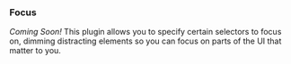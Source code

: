 ### Focus ###

<!-- Focus provides a glimpse at the power of thimble. This plugin allows you can specify a selector to focus on. Say for example we have a chat window we want to focus on. We could write:
  
    thim.use(thimble.focus('#chat'));

This will add transparency to all of the `#chat` element's siblings, allowing you to focus on what's important at the moment. -->

*Coming Soon!* This plugin allows you to specify certain selectors to focus on, dimming distracting elements so you can focus on parts of the UI that matter to you.